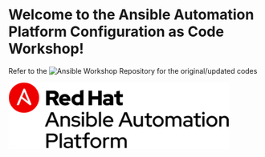 # Welcome to the Ansible Automation Platform Configuration as Code Workshop!

Refer to the ![Ansible Workshop Repository](https://github.com/ansible/workshops/tree/main/exercises/ansible_config_as_code) for the original/updated codes

![Ansible Automation Platform](https://raw.githubusercontent.com/ansible/workshops/master/images/rh-ansible-automation-platform.png)
